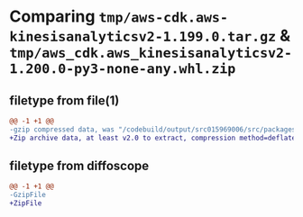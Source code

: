 # Comparing `tmp/aws-cdk.aws-kinesisanalyticsv2-1.199.0.tar.gz` & `tmp/aws_cdk.aws_kinesisanalyticsv2-1.200.0-py3-none-any.whl.zip`

## filetype from file(1)

```diff
@@ -1 +1 @@
-gzip compressed data, was "/codebuild/output/src015969006/src/packages/@aws-cdk/aws-kinesisanalyticsv2/dist/python/aws-cdk.aws-kinesisanalyticsv2-1.199.0.", last modified: Thu Apr 20 17:20:27 2023, max compression
+Zip archive data, at least v2.0 to extract, compression method=deflate
```

## filetype from diffoscope

```diff
@@ -1 +1 @@
-GzipFile
+ZipFile
```

